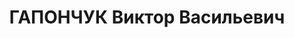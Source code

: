 ---
title: ГАПОНЧУК Виктор Васильевич
description: '1900 г.р., украинец, капитан, ком. батареи 122 СП ХВО.

  Арестован 21.02.1937.

  ВКВС - 11.01.1938, ВМН. Расстрелян 12.01.1938, Киев'
---